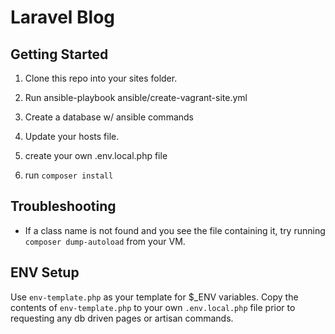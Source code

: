 # Laravel Blog

## Getting Started

1. Clone this repo into your sites folder.

2. Run ansible-playbook ansible/create-vagrant-site.yml

3. Create a database w/ ansible commands

4. Update your hosts file.

5. create your own .env.local.php file

6. run `composer install`

## Troubleshooting
- If a class name is not found and you see the file containing it, try running `composer dump-autoload` from your VM.

## ENV Setup
Use `env-template.php` as your template for $_ENV variables. Copy the contents of `env-template.php` to your own `.env.local.php` file prior to requesting any db driven pages or artisan commands.
